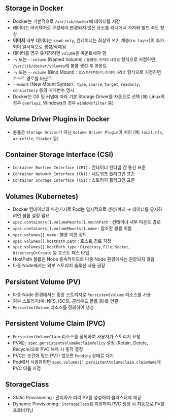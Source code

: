 ## Storage in Docker

- Docker는 기본적으로 `/var/lib/docker`에 데이터를 저장
- 레이어드 아키텍처로 구성되어 변경되지 않은 요소를 캐시에서 가져와 빌드 속도 향상
- **이미지** 내부 데이터는 `read-only`, 컨테이너는 최상위 쓰기 계층(`rw layer`)이 추가되어 일시적으로 생성/삭제됨
- 데이터를 영구 유지하려면 `volume`을 마운트해야 함
- `-v` 또는 `--volume` (Named Volume) : `볼륨명:컨테이너경로` 형식으로 지정하면 `/var/lib/docker/volumes`에 볼륨 생성 후 마운트
- `-v` 또는 `--volume` (Bind Mount) : `호스트디렉토리:컨테이너경로` 형식으로 지정하면 호스트 경로를 마운트
- `--mount` (New Mount Syntax) : `type`, `source`, `target`, `readonly`, `consistency` 등의 매개변수 명시
- Docker는 OS 및 커널에 따라 기본 Storage Driver를 자동으로 선택 (예: Linux의 경우 `overlay2`, Windows의 경우 `windowsfilter` 등)

## Volume Driver Plugins in Docker

- 볼륨은 `Storage Driver`가 아닌 `Volume Driver Plugin`이 처리 (예: `local`, `nfs`, `azurefile`, `flocker` 등)

## Container Storage Interface (CSI)

- `Container Runtime Interface (CRI)` : 컨테이너 런타임 간 통신 표준
- `Container Network Interface (CNI)` : 네트워크 플러그인 표준
- `Container Storage Interface (CSI)` : 스토리지 플러그인 표준

## Volumes (Kubernetes)

- Docker 컨테이너와 마찬가지로 Pod는 일시적으로 생성/파괴 ⇒ 데이터를 유지하려면 볼륨 설정 필요
- `spec.containers[].volumeMounts[].mountPath` : 컨테이너 내부 마운트 경로
- `spec.containers[].volumeMounts[].name` : 참조할 볼륨 이름
- `spec.volumes[].name` : 볼륨 이름 정의
- `spec.volumes[].hostPath.path` : 호스트 경로 지정
- `spec.volumes[].hostPath.type` : `Directory`, `File`, `Socket`, `DirectoryOrCreate` 등 호스트 패스 타입
- HostPath 볼륨은 Node 종속적이므로 다중 Node 환경에서는 권장되지 않음
- 다중 Node에서는 외부 스토리지 솔루션 사용 권장

## Persistent Volume (PV)

- 다중 Node 환경에서는 중앙 스토리지로 `PersistentVolume` 리소스를 사용
- 외부 스토리지(예: NFS, iSCSI, 클라우드 볼륨 등)를 연결
- `PersistentVolume` 리소스를 정의하여 생성

## Persistent Volume Claim (PVC)

- `PersistentVolumeClaim` 리소스를 정의하여 사용자가 스토리지 요청
- PV에는 `spec.persistentVolumeReclaimPolicy` 설정 (Retain, Delete, Recycle)으로 PVC 해제 시 동작 결정
- PVC는 조건에 맞는 PV가 없으면 `Pending` 상태로 대기
- Pod에서 사용하려면 `spec.volumes[].persistentVolumeClaim.claimName`에 PVC 이름 지정

## StorageClass

- Static Provisioning : 관리자가 미리 PV를 생성하여 클러스터에 제공
- Dynamic Provisioning : `StorageClass`를 지정하여 PVC 생성 시 자동으로 PV를 프로비저닝
